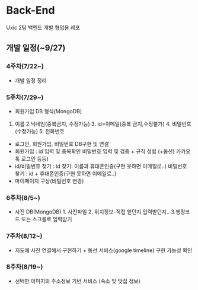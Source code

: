 # Back-End
Uxic 2팀 백엔드 개발 협업용 레포
## 개발 일정(~9/27)
### 4주차(7/22~)
- 개발 일정 정리
### 5주차(7/29~)
- 회원가입 DB 형식(MongoDB) 
1. 이름 2.닉네임(중복금지, 수정가능) 3. id=이메일(중복 금지,수정불가) 4. 비밀번호(수정가능) 5. 전화번호 
- 로그인, 회원가입, 비밀번호 DB구현 및 연결 
- 회원가입 : id 입력 및 중복확인 비밀번호 입력 및 검증 + 규칙 성립 (+옵션) 카카오톡 로그인 등등)
- id/비밀번호 찾기 : id 찾기: 이름과 휴대폰인증(구현 못하면 이메일로..) 비밀번호 찾기 : id + 휴대폰인증(구현 못하면 이메일로..)
- 마이페이지 구상(비밀번호 변경)

### 6주차(8/5~)
- 사진 DB(MongoDB) 1. 사진파일 2. 위치정보-직접 얻던지 입력받던지.. 3.행정코드 또는 스크롤로 입력받기
### 7주차(8/12~)
- 지도에 사진 연결해서 구현하기 + 동선 서비스(google timeline) 구현 가능성 확인
### 8주차(8/19~) 
- 선택한 이미지의 주소정보 기반 서비스 (숙소 및 맛집 정보)


